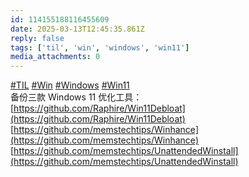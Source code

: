 ```yaml
---
id: 114155188116455609
date: 2025-03-13T12:45:35.861Z
reply: false
tags: ['til', 'win', 'windows', 'win11']
media_attachments: 0
---
```


[#TIL](https://e5n.cc/tags/TIL) [#Win](https://e5n.cc/tags/Win) [#Windows](https://e5n.cc/tags/Windows) [#Win11](https://e5n.cc/tags/Win11)   
备份三款 Windows 11 优化工具：  
[https://github.com/Raphire/Win11Debloat](https://github.com/Raphire/Win11Debloat)  
[https://github.com/memstechtips/Winhance](https://github.com/memstechtips/Winhance)  
[https://github.com/memstechtips/UnattendedWinstall](https://github.com/memstechtips/UnattendedWinstall)

